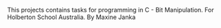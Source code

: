 This projects contains tasks for programming in C - Bit Manipulation. For Holberton School Australia. By Maxine Janka
